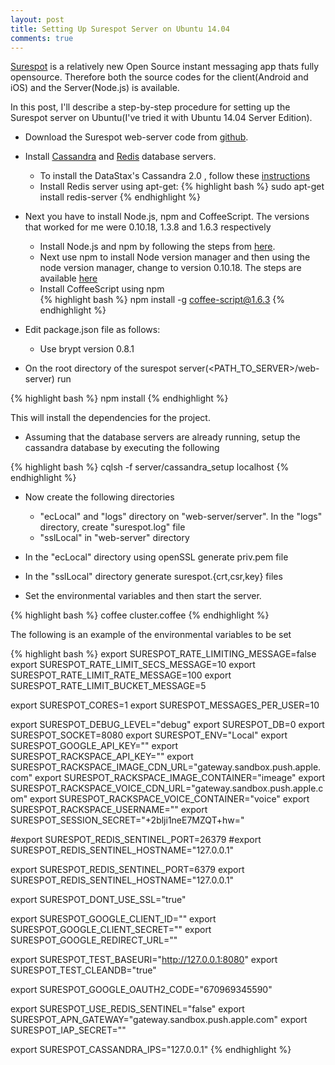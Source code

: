 ```yaml
---
layout: post
title: Setting Up Surespot Server on Ubuntu 14.04
comments: true
---
```


[Surespot](https://www.surespot.me/) is a relatively new Open Source instant messaging app thats fully
opensource. Therefore both the source codes for the client(Android and iOS) and the Server(Node.js) is
available.

In this post, I'll describe a step-by-step procedure for setting up the Surespot server on Ubuntu(I've
tried it with Ubuntu 14.04 Server Edition).


- Download the Surespot web-server code from [github](https://github.com/surespot/web-server).  
- Install [Cassandra](http://en.wikipedia.org/wiki/Apache_Cassandra) and [Redis](http://en.wikipedia.org/wiki/Redis) database servers.  
  - To install the DataStax's Cassandra 2.0 , follow these [instructions](https://www.datastax.com/documentation/cassandra/2.0/cassandra/install/installDeb_t.html)  
  - Install Redis server using apt-get:
{% highlight bash %}
	sudo apt-get install redis-server
{% endhighlight %}

- Next you have to install Node.js, npm and CoffeeScript. The versions that worked for me were 0.10.18, 1.3.8 and 1.6.3 respectively  
  - Install Node.js and npm by following the steps from [here](https://www.digitalocean.com/community/tutorials/how-to-install-node-js-on-an-ubuntu-14-04-server).  
  - Next use npm to install Node version manager and then using the node version manager, change to version 0.10.18. The steps are available [here](https://www.npmjs.com/package/n)  
  - Install CoffeeScript using npm  
{% highlight bash %}
	npm install -g coffee-script@1.6.3
{% endhighlight %}

- Edit package.json file as follows:  
  - Use brypt version 0.8.1  

- On the root directory of the surespot server(&lt;PATH_TO_SERVER&gt;/web-server) run  

{% highlight bash %}
	npm install
{% endhighlight %}

This will install the dependencies for the project.  

- Assuming that the database servers are already running, setup the cassandra database by executing the following

{% highlight bash %}
	cqlsh -f server/cassandra_setup localhost
{% endhighlight %}

- Now create the following directories  
  - "ecLocal" and "logs" directory on "web-server/server". In the "logs" directory, create "surespot.log" file  
  - "sslLocal" in "web-server" directory  

- In the "ecLocal" directory using openSSL generate priv.pem file

- In the "sslLocal" directory generate surespot.{crt,csr,key} files  

- Set the environmental variables and then start the server.  


{% highlight bash %}
	coffee cluster.coffee
{% endhighlight %}  

The following is an example of the environmental variables to be set  

{% highlight bash %}
export SURESPOT_RATE_LIMITING_MESSAGE=false
export SURESPOT_RATE_LIMIT_SECS_MESSAGE=10
export SURESPOT_RATE_LIMIT_RATE_MESSAGE=100
export SURESPOT_RATE_LIMIT_BUCKET_MESSAGE=5

export SURESPOT_CORES=1
export SURESPOT_MESSAGES_PER_USER=10

export SURESPOT_DEBUG_LEVEL="debug"
export SURESPOT_DB=0
export SURESPOT_SOCKET=8080
export SURESPOT_ENV="Local"
export SURESPOT_GOOGLE_API_KEY=""
export SURESPOT_RACKSPACE_API_KEY=""
export SURESPOT_RACKSPACE_IMAGE_CDN_URL="gateway.sandbox.push.apple.com"
export SURESPOT_RACKSPACE_IMAGE_CONTAINER="imeage"
export SURESPOT_RACKSPACE_VOICE_CDN_URL="gateway.sandbox.push.apple.com"
export SURESPOT_RACKSPACE_VOICE_CONTAINER="voice"
export SURESPOT_RACKSPACE_USERNAME=""
export SURESPOT_SESSION_SECRET="+2blji1neE7MZQT+hw="

#export SURESPOT_REDIS_SENTINEL_PORT=26379
#export SURESPOT_REDIS_SENTINEL_HOSTNAME="127.0.0.1"

export SURESPOT_REDIS_SENTINEL_PORT=6379
export SURESPOT_REDIS_SENTINEL_HOSTNAME="127.0.0.1"

export SURESPOT_DONT_USE_SSL="true"

export SURESPOT_GOOGLE_CLIENT_ID=""
export SURESPOT_GOOGLE_CLIENT_SECRET=""
export SURESPOT_GOOGLE_REDIRECT_URL=""

export SURESPOT_TEST_BASEURI="http://127.0.0.1:8080"
export SURESPOT_TEST_CLEANDB="true"

export SURESPOT_GOOGLE_OAUTH2_CODE="670969345590"

export SURESPOT_USE_REDIS_SENTINEL="false"
export SURESPOT_APN_GATEWAY="gateway.sandbox.push.apple.com"
export SURESPOT_IAP_SECRET=""

export SURESPOT_CASSANDRA_IPS="127.0.0.1"
{% endhighlight %}  
